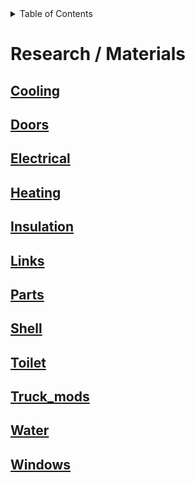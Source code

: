 <!-- START doctoc generated TOC please keep comment here to allow auto update -->
<!-- DON'T EDIT THIS SECTION, INSTEAD RE-RUN doctoc TO UPDATE -->
<details>
<summary>Table of Contents</summary>

- [Research / Materials](#research--materials)
  - [Cooling](#cooling)
  - [Doors](#doors)
  - [Electrical](#electrical)
  - [Heating](#heating)
  - [Insulation](#insulation)
  - [Links](#links)
  - [Parts](#parts)
  - [Shell](#shell)
  - [Toilet](#toilet)
  - [Truck_mods](#truck_mods)
  - [Water](#water)
  - [Windows](#windows)

</details>
<!-- END doctoc generated TOC please keep comment here to allow auto update -->


# Research / Materials


## [Cooling](Materials/Cooling.md)

## [Doors](Materials/Doors.md)

## [Electrical](Materials/Electrical.md)

## [Heating](Materials/Heating.md)

## [Insulation](Materials/Insulation.md)

## [Links](Materials/Links.md)

## [Parts](Materials/Parts.md)

## [Shell](Materials/Shell.md)

## [Toilet](Materials/Toilet.md)

## [Truck_mods](Materials/Truck_mods.md)

## [Water](Materials/Water.md)

## [Windows](Materials/Windows.md)

